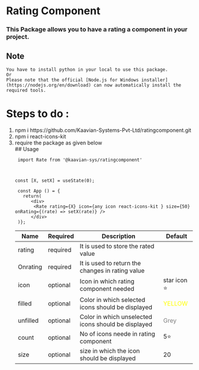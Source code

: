 # Rating Component
### This Package allows you to have a rating a component in your project.
## Note
    You have to install python in your local to use this package.
    Or 
    Please note that the official [Node.js for Windows installer](https://nodejs.org/en/download) can now automatically install the required tools. 
# Steps to do :
<ol>
<li>npm i https://github.com/Kaavian-Systems-Pvt-Ltd/ratingcomponent.git</li>
<li>npm i react-icons-kit</li>
<li> require the package as given below</li>
## Usage
 
```
 import Rate from '@kaavian-sys/ratingcomponent'



const [X, setX] = useState(0);

 const App () = {
   return(  
      <div>  
       <Rate rating={X} icon={any icon react-icons-kit } size={50}  onRating={(rate) => setX(rate)} />
      </div>
 )};
 ```

| Name  | Required | Description | Default |
| ---   | -------- | ----------- | ------- | 
| rating  | required | It is used to store the rated value|         |
| Onrating| required | It is used to return the changes in rating value | |
| icon | optional | Icon in which rating component needed | star icon ⭐ |
| filled| optional |Color in which selected icons should be displayed |<span style="color:yellow;">YELLOW</span>   |
| unfilled | optional |Color in which unselected icons should be displayed | <span style="color:grey;">Grey</span> |
| count | optional | No of icons neede in rating component | 5⭐ |
| size | optional | size in which the icon should be displayed | 20 |
